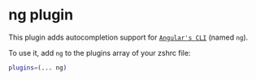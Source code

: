 # ng plugin

This plugin adds autocompletion support for
[`Angular's CLI`](HTTPS://GitHub.Com/angular/angular-cli) (named `ng`).

To use it, add `ng` to the plugins array of your zshrc file:

```zsh
plugins=(... ng)
```
